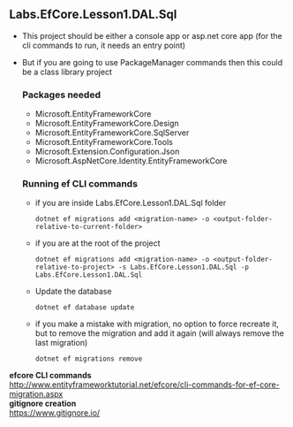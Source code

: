 ## Labs.EfCore.Lesson1.DAL.Sql
* This project should be either a console app or asp.net core app (for the cli commands to run, it needs an entry point)
* But if you are going to use PackageManager commands then this could be a class library project

    ### Packages needed
    * Microsoft.EntityFrameworkCore
    * Microsoft.EntityFrameworkCore.Design
    * Microsoft.EntityFrameworkCore.SqlServer
    * Microsoft.EntityFrameworkCore.Tools
    * Microsoft.Extension.Configuration.Json
    * Microsoft.AspNetCore.Identity.EntityFrameworkCore

    ### Running ef CLI commands
    * if you are inside Labs.EfCore.Lesson1.DAL.Sql folder

        `dotnet ef migrations add <migration-name> -o <output-folder-relative-to-current-folder>`
    * if you are at the root of the project

        `dotnet ef migrations add <migration-name> -o <output-folder-relative-to-project> -s Labs.EfCore.Lesson1.DAL.Sql -p Labs.EfCore.Lesson1.DAL.Sql`
    * Update the database

        `dotnet ef database update`
    * if you make a mistake with migration, no option to force recreate it, but to remove the migration and add it again (will always remove the last migration)
    
        `dotnet ef migrations remove`
        
__efcore CLI commands__<br />
http://www.entityframeworktutorial.net/efcore/cli-commands-for-ef-core-migration.aspx<br />
__gitignore creation__<br />
https://www.gitignore.io/
